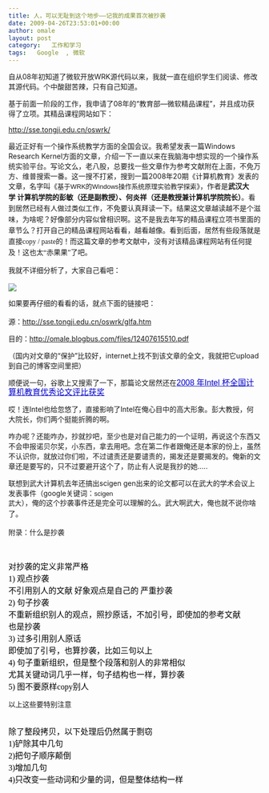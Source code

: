```yaml
---
title: 人，可以无耻到这个地步——记我的成果首次被抄袭
date: 2009-04-26T23:53:01+00:00
author: omale
layout: post
category:   工作和学习  
tags:   Google  , 微软
---
```

自从08年初知道了微软开放WRK源代码以来，我就一直在组织学生们阅读、修改其源代码。个中酸甜苦辣，只有自己知道。

基于前面一阶段的工作，我申请了08年的“教育部—微软精品课程”，并且成功获得了立项。其精品课程网站如下：

http://sse.tongji.edu.cn/oswrk/

最近正好有一个操作系统教学方面的全国会议。我希望发表一篇Windows Research Kernel方面的文章，介绍一下一直以来在我脑海中想实现的一个操作系统实验平台。写论文么，老八股，总要找一些文章作为参考文献附在上面，不免万方、维普搜索一番。这一搜不打紧，搜到一篇2008年20期《计算机教育》发表的文章，名字叫《<span style="font-family: Arial; font-size: 13px; line-height: normal; border-collapse: collapse; white-space: pre; -webkit-border-horizontal-spacing: 2px; -webkit-border-vertical-spacing: 2px;">基于WRK的Windows操作系统原理实验教学探索<span style="border-collapse: separate; font-family: Verdana; font-size: 14px; white-space: normal; -webkit-border-horizontal-spacing: 0px; -webkit-border-vertical-spacing: 0px; line-height: 22px;">》，作者是</span><span style="border-collapse: separate; font-family: Verdana; font-size: 14px; white-space: normal; -webkit-border-horizontal-spacing: 0px; -webkit-border-vertical-spacing: 0px; line-height: 22px;"><span style="font-family: mceinline;"><strong>武汉大学 计算机学院的彭敏（还是副教授）、何炎祥（还是教授兼计算机学院院长）</strong></span></span><span style="border-collapse: separate; font-family: Verdana; font-size: 14px; white-space: normal; -webkit-border-horizontal-spacing: 0px; -webkit-border-vertical-spacing: 0px; line-height: 22px;">。看到居然已经有人做过类似工作，不免要认真拜读一下。结果这文章越读越不是个滋味，为啥呢？好像部分内容似曾相识啊。这不是我去年写的精品课程立项书里面的章节么？打开自己的精品课程网站看看，越看越像。看到后面，居然有些段落就是直接copy / paste的！而这篇文章的参考文献中，没有对该精品课程网站有任何提及！这也太“赤果果”了吧。</span></span>

<span style="font-family: Arial; font-size: 13px; line-height: normal; border-collapse: collapse; white-space: pre; -webkit-border-horizontal-spacing: 2px; -webkit-border-vertical-spacing: 2px;"><span style="border-collapse: separate; font-family: Verdana; font-size: 14px; white-space: normal; -webkit-border-horizontal-spacing: 0px; -webkit-border-vertical-spacing: 0px; line-height: 22px;">我就不详细分析了，大家自己看吧：</span></span>

<a href="http://omale.blogbus.com/files/s/12407626700.png" target="_blank"><img src="http://omale.blogbus.com/files/12407626700.png" border="0" /></a>

<span style="font-family: Arial; font-size: 13px; line-height: normal; border-collapse: collapse; white-space: pre; -webkit-border-horizontal-spacing: 2px; -webkit-border-vertical-spacing: 2px;"><span style="border-collapse: separate; font-family: Verdana; font-size: 14px; white-space: normal; -webkit-border-horizontal-spacing: 0px; -webkit-border-vertical-spacing: 0px; line-height: 22px;">如果要再仔细的看看的话，就点下面的链接吧：</span></span>

源：<http://sse.tongji.edu.cn/oswrk/glfa.htm>

目的：<a href="http://omale.blogbus.com/files/12407615510.pdf" target="_blank">http://omale.blogbus.com/files/12407615510.pdf</a>

（国内对文章的“保护”比较好，internet上找不到该文章的全文，我就把它upload到自己的博客空间里把）

顺便说一句，谷歌上又搜索了一下，那篇论文居然还在<span style="font-family: arial; font-size: 16px; line-height: 19px;"><a class="l" style="font-family: arial, sans-serif; color: #0000cc;" onmousedown="return clk(0,'','','res','3','')" href="http://www.cc-edu.net/lunwenhuojiang/2008.pdf" target="_blank">2008 年Intel 杯全国计算机教育优秀论文评比获奖</a></span>

哎！连Intel也给忽悠了，直接影响了Intel在俺心目中的高大形象。彭大教授，何大院长，你们两个挺能折腾的啊。

咋办呢？还能咋办，抄就抄吧，至少也是对自己能力的一个证明，再说这个东西又不会申报诺贝尔奖，小东西，拿去用吧。念在第二作者跟俺还是本家的份上，虽然不认识你，就放过你们啦，不过谴责还是要谴责的，揭发还是要揭发的。俺新的文章还是要写的，只不过要避开这个了，防止有人说是我抄的她&#8230;..

联想到武大计算机去年还搞出scigen gen出来的论文都可以在武大的学术会议上发表事件（google关键词：<span style="font-family: Arial; font-size: 13px; line-height: normal; border-collapse: collapse; white-space: pre; -webkit-border-horizontal-spacing: 2px; -webkit-border-vertical-spacing: 2px;">scigen 武大<span style="border-collapse: separate; font-family: Verdana; font-size: 14px; white-space: normal; -webkit-border-horizontal-spacing: 0px; -webkit-border-vertical-spacing: 0px; line-height: 22px;">），俺的这个抄袭事件还是完全可以理解的么。武大啊武大，俺也就不说你啥了。</span></span>

附录：什么是抄袭

<span style="font-family: 'times new roman'; font-size: 16px; line-height: normal;"><br /> </span>

<p class="MsoNormal" style="margin-top: 0in; margin-right: 0in; margin-bottom: 0.0001pt; margin-left: 0in; font-size: 12pt; font-family: 'Times New Roman';">
  <span style="color: black;">对抄袭的定义非常严格<br /> 1) 观点抄袭<br /> 不引用别人的文献 好象观点是自己的 严重抄袭<br /> 2) 句子抄袭<br /> 不重新组织别人的观点，照抄原话，不加引号，即使加的参考文献<br /> 也是抄袭<br /> 3) 过多引用别人原话<br /> 即使加了引号，也算抄袭，比如三句以上<br /> 4) 句子重新组织，但是整个段落和别人的非常相似<br /> 尤其关键动词几乎一样，句子结构也一样，算抄袭<br /> 5) 图不要原样copy别人</p> 
  
  <p>
    以上这些要特别注意</span>
  </p>
  
  <p class="MsoNormal" style="margin-top: 0in; margin-right: 0in; margin-bottom: 0.0001pt; margin-left: 0in; font-size: 12pt; font-family: 'Times New Roman';">
    <span style="color: black;"><br /> 除了整段拷贝，以下处理后仍然属于剽窃<br /> 1)铲除其中几句<br /> 2)把句子顺序颠倒<br /> 3)增加几句<br /> 4)只改变一些动词和少量的词，但是整体结构一样</span>
  </p>